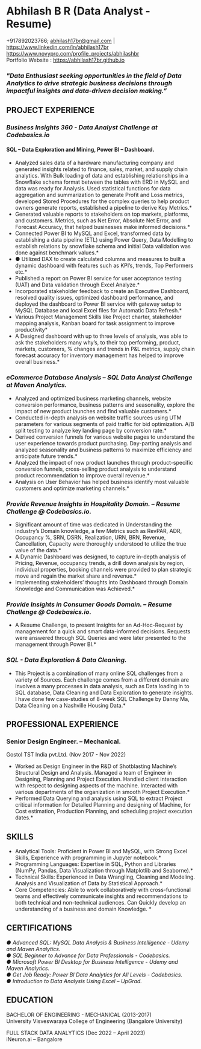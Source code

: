 # Abhilash B R (Data Analyst - Resume)

+917892023766; abhilash17br@gmail.com | https://www.linkedin.com/in/abhilash17br  
https://www.novypro.com/profile_projects/abhilashbr  
Portfolio Website : https://abhilash17br.github.io  

### *"Data Enthusiast seeking opportunities in the field of Data Analytics to drive strategic business decisions through impactful    insights and data-driven decision making.”*

## PROJECT EXPERIENCE 
### *Business Insights 360 - Data Analyst Challenge at Codebasics.io*
#### SQL – Data Exploration and Mining, Power BI – Dashboard.	 	 	 	 	 	 	 	           
* Analyzed sales data of a hardware manufacturing company and generated insights related to finance, sales, market, and supply chain analytics. With Bulk loading of data and establishing relationships in a Snowflake schema format between the tables with ERD in MySQL and data was ready for Analysis. Used statistical functions for data aggregation and summarization to generate Profit and Loss metrics, developed Stored Procedures for the complex queries to help product owners generate reports, established a pipeline to derive Key Metrics.*
* Generated valuable reports to stakeholders on top markets, platforms, and customers. Metrics, such as Net Error, Absolute Net Error, and Forecast Accuracy, that helped businesses make informed decisions.*
* Connected Power BI to MySQL and Excel, transformed data by establishing a data pipeline (ETL) using Power Query, Data Modelling to establish relations by snowflake schema and initial Data validation was done against benchmark values.*
* ●	Utilized DAX to create calculated columns and measures to built a dynamic dashboard with features such as KPI’s, trends, Top Performers etc.*  
* Published a report on Power BI service for user acceptance testing (UAT) and Data validation through Excel Analyze.*
* Incorporated stakeholder feedback to create an Executive Dashboard, resolved quality issues, optimized dashboard performance, and deployed the dashboard to Power BI service with gateway setup to MySQL Database and local Excel files for Automatic Data Refresh.*
* Various Project Management Skills like Project charter, stakeholder mapping analysis, Kanban board for task assignment to improve productivity*
* A Designed dashboard with up to three levels of analysis, was able to ask the stakeholders many why’s, to their top performing, product, markets, customers, % changes and trends in P&L metrics, supply chain forecast accuracy for inventory management has helped to improve overall business.*

### *eCommerce Database Analysis – SQL Data Analyst Challenge at Maven Analytics.*
* Analyzed and optimized business marketing channels, website conversion performance, business patterns and seasonality, explore the impact of new product launches and find valuable customers.*
* Conducted in-depth analysis on website traffic sources using UTM parameters for various segments of paid traffic for bid optimization. A/B split testing to analyze key landing page by conversion rate.*
* Derived conversion funnels for various website pages to understand the user experience towards product purchasing. Day-parting analysis and analyzed seasonality and business patterns to maximize efficiency and anticipate future trends.*
* Analyzed the impact of new product launches through product-specific conversion funnels, cross-selling product analysis to understand product recommendation to improve overall revenue.*
* Analysis on User Behavior has helped business identify most valuable customers and optimize marketing channels.*  

### *Provide Revenue Insights in Hospitality Domain. – Resume Challenge @ Codebasics.io.*
* Significant amount of time was dedicated in Understanding the industry’s Domain knowledge, a few Metrics such as RevPAR, ADR, Occupancy %, SRN, DSRN, Realization, URN, BRN, Revenue, Cancellation, Capacity were thoroughly understood to utilize the true value of the data.*
* A Dynamic Dashboard was designed, to capture in-depth analysis of Pricing, Revenue, occupancy trends, a drill down analysis by region, individual properties, booking channels were provided to plan strategic move and regain the market share and revenue.*
* Implementing stakeholders’ thoughts into Dashboard through Domain Knowledge and Communication was Achieved.*

### *Provide Insights in Consumer Goods Domain. – Resume Challenge @ Codebasics.io.*
* A Resume Challenge, to present Insights for an Ad-Hoc-Request by management for a quick and smart data-informed decisions. Requests were answered through SQL Queries and were later presented to the management through Power BI.*

### *SQL - Data Exploration & Data Cleaning.*  
* This Project is a combination of many online SQL challenges from a variety of Sources. Each challenge comes from a different domain are involves a many processes in data analysis, such as Data loading in to SQL database, Data Cleaning and Data Exploration to generate insights. I have done few case-studies of 8-week SQL Challenge by Danny Ma, Data Cleaning on a Nashville Housing Data.*  

## PROFESSIONAL EXPERIENCE 

### Senior Design Engineer.  – Mechanical.  
Gostol TST India pvt.Ltd.  (Nov 2017 - Nov 2022)
* Worked as Design Engineer in the R&D of Shotblasting Machine’s Structural Design and Analysis. Managed a team of Engineer in Designing, Planning and Project Execution. Handled client interaction with respect to designing aspects of the machine. Interacted with various departments of the organization in smooth Project Execution.*  
* Performed Data Querying and analysis using SQL to extract Project critical information for Detailed Planning and designing of Machine, for Cost estimation, Production Planning, and scheduling project execution dates.*  

## SKILLS

* Analytical Tools: Proficient in Power BI and MySQL, with Strong Excel Skills, Experience with programming in Jupyter notebook.*  
* Programming Languages: Expertise in SQL, Python and Libraries (NumPy, Pandas, Data Visualization through Matplotlib and Seaborne).*  
* Technical Skills: Experienced in Data Wrangling, Cleaning and Modeling. Analysis and Visualization of Data by Statistical Approach.*  
* Core Competencies:  Able to work collaboratively with cross-functional teams and effectively communicate insights and recommendations to both technical and non-technical audiences. Can Quickly develop an understanding of a business and domain Knowledge.  *  

## CERTIFICATIONS

*●	Advanced SQL: MySQL Data Analysis & Business Intelligence - Udemy and Maven Analytics.*  
*●	SQL Beginner to Advance for Data Professionals - Codebasics.*  
*●	Microsoft Power BI Desktop for Business Intelligence - Udemy and Maven Analytics.*  
*●	Get Job Ready: Power BI Data Analytics for All Levels - Codebasics.*  
*●	Introduction to Data Analysis Using Excel – UpGrad.*  

## EDUCATION 

BACHELOR OF ENGINEERING - MECHANICAL (2013-2017)  
University Visveswaraya College of Engineering (Bangalore University)

FULL STACK DATA ANALYTICS (Dec 2022 – April 2023)  
iNeuron.ai – Bangalore
